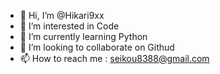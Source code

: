 - 👋 Hi, I’m @Hikari9xx
- 👀 I’m interested in Code
- 🌱 I’m currently learning Python
- 💞️ I’m looking to collaborate on Githud
- 📫 How to reach me : seikou8388@gmail.com
